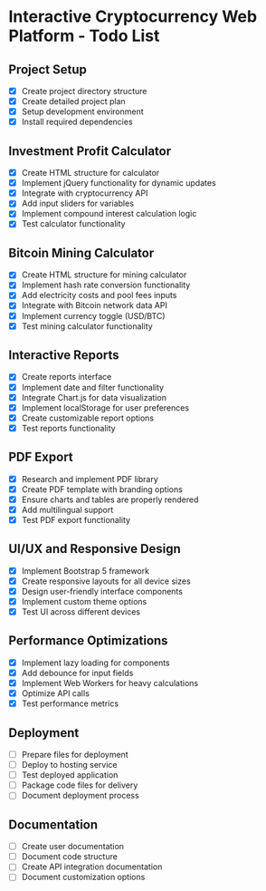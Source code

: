 # Interactive Cryptocurrency Web Platform - Todo List

## Project Setup
- [x] Create project directory structure
- [x] Create detailed project plan
- [x] Setup development environment
- [x] Install required dependencies

## Investment Profit Calculator
- [x] Create HTML structure for calculator
- [x] Implement jQuery functionality for dynamic updates
- [x] Integrate with cryptocurrency API
- [x] Add input sliders for variables
- [x] Implement compound interest calculation logic
- [x] Test calculator functionality

## Bitcoin Mining Calculator
- [x] Create HTML structure for mining calculator
- [x] Implement hash rate conversion functionality
- [x] Add electricity costs and pool fees inputs
- [x] Integrate with Bitcoin network data API
- [x] Implement currency toggle (USD/BTC)
- [x] Test mining calculator functionality

## Interactive Reports
- [x] Create reports interface
- [x] Implement date and filter functionality
- [x] Integrate Chart.js for data visualization
- [x] Implement localStorage for user preferences
- [x] Create customizable report options
- [x] Test reports functionality

## PDF Export
- [x] Research and implement PDF library
- [x] Create PDF template with branding options
- [x] Ensure charts and tables are properly rendered
- [x] Add multilingual support
- [x] Test PDF export functionality

## UI/UX and Responsive Design
- [x] Implement Bootstrap 5 framework
- [x] Create responsive layouts for all device sizes
- [x] Design user-friendly interface components
- [x] Implement custom theme options
- [x] Test UI across different devices

## Performance Optimizations
- [x] Implement lazy loading for components
- [x] Add debounce for input fields
- [x] Implement Web Workers for heavy calculations
- [x] Optimize API calls
- [x] Test performance metrics

## Deployment
- [ ] Prepare files for deployment
- [ ] Deploy to hosting service
- [ ] Test deployed application
- [ ] Package code files for delivery
- [ ] Document deployment process

## Documentation
- [ ] Create user documentation
- [ ] Document code structure
- [ ] Create API integration documentation
- [ ] Document customization options

